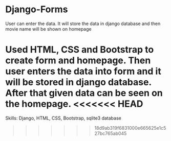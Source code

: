 # Django-Forms
User can enter the data. It will store the data in django database and then movie name will be shown on homepage

Used HTML, CSS and Bootstrap to create form and homepage. 
Then user enters the data into form and it will be stored in django database.
After that given data can be seen on the homepage.
<<<<<<< HEAD
=======

Skills: Django, HTML, CSS, Bootstrap, sqlite3 database
>>>>>>> 18d9ab319f6831000e665625e1c527bc765ab045
